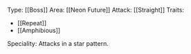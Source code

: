 Type: [[Boss]]
Area: [[Neon Future]]
Attack: [[Straight]]
Traits:
- [[Repeat]]
- [[Amphibious]]

Speciality: Attacks in a star pattern.